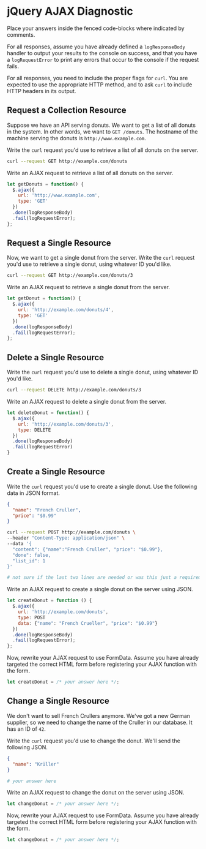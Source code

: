 # jQuery AJAX Diagnostic

Place your answers inside the fenced code-blocks where indicated by comments.

For all responses,  assume you have already defined a `logResponseBody` handler
to output your results to the console on success, and that you have a
`logRequestError` to print any errors that occur to the console if the request
fails.

For all responses, you need to include the proper flags for `curl`. You are
expected to use the appropriate HTTP method, and to ask `curl` to include HTTP
headers in its output.

## Request a Collection Resource

Suppose we have an API serving donuts. We want to get a list of all donuts in
the system. In other words, we want to `GET /donuts`. The hostname of the
machine serving the donuts is `http://www.example.com`.

Write the `curl` request you'd use to retrieve a list of all donuts on the
server.

```sh
curl --request GET http://example.com/donuts
```

Write an AJAX request to retrieve a list of all donuts on the server.

```js
let getDonuts = function() {
  $.ajax({
    url: 'http://www.example.com',
    type: 'GET'
  })
  .done(logResponseBody)
  .fail(logRequestError);
};
```

## Request a Single Resource

Now, we want to get a single donut from the server. Write the `curl` request
you'd use to retrieve a single donut, using whatever ID you'd like.

```sh
curl --request GET http://example.com/donuts/3
```

Write an AJAX request to retrieve a single donut from the server.

```js
let getDonut = function() {
  $.ajax({
    url: 'http://example.com/donuts/4',
    type: 'GET'
  })
  .done(logResponseBody)
  .fail(logRequestError);
};
```

## Delete a Single Resource

Write the `curl` request you'd use to delete a single donut, using whatever ID
you'd like.

```sh
curl --request DELETE http://example.com/donuts/3
```

Write an AJAX request to delete a single donut from the server.

```js
let deleteDonut = function() {
  $.ajax({
    url: 'http://example.com/donuts/3',
    type: DELETE
  })
  .done(logResponseBody)
  .fail(logRequestError)
}
```

## Create a Single Resource

Write the `curl` request you'd use to create a single donut. Use the following
data in JSON format.

```json
{
  "name": "French Cruller",
  "price": "$0.99"
}
```

```sh
curl --request POST http://example.com/donuts \
--header "Content-Type: application/json" \
--data '{
  "content": {"name":"French Cruller", "price": "$0.99"},
  "done": false,
  "list_id": 1
}'

# not sure if the last two lines are needed or was this just a requirement of Jeff's API?
```

Write an AJAX request to create a single donut on the server using JSON.

```js
let createDonut = function () {
  $.ajax({
    url: 'http://example.com/donuts',
    type: POST
    data: {"name": "French Crueller", "price": "$0.99"}
  })
  .done(logResponseBody)
  .fail(logRequestError);
};
```

Now, rewrite your AJAX request to use FormData. Assume you have already targeted
the correct HTML form before registering your AJAX function with the form.

```js
let createDonut = /* your answer here */;
```

## Change a Single Resource

We don't want to sell French Crullers anymore. We've got a new German supplier,
so we need to change the name of the Cruller in our database. It has an ID of
`42`.

Write the `curl` request you'd use to change the donut. We'll send the following
JSON.

```json
{
  "name": "Krüller"
}
```

```sh
# your answer here
```

Write an AJAX request to change the donut on the server using JSON.

```js
let changeDonut = /* your answer here */;
```

Now, rewrite your AJAX request to use FormData. Assume you have already targeted
the correct HTML form before registering your AJAX function with the form.

```js
let changeDonut = /* your answer here */;
```
